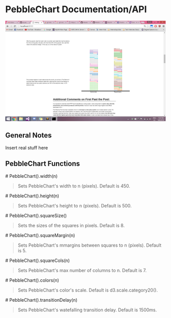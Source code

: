 # PebbleChart Documentation/API

![PebbleChart Example](../img/pebblechart.png)

## General Notes
Insert real stuff here



##  PebbleChart Functions

\# PebbleChart().width(n)
> Sets PebbleChart's width to n (pixels). Default is 450.

\# PebbleChart().height(n)
> Sets PebbleChart's height to n (pixels). Default is 500.

\# PebbleChart().squareSize()
> Sets the sizes of the squares in pixels. Default is 8.

\# PebbleChart().squareMargin(n)
> Sets PebbleChart's mmargins between squares to n (pixels). Default is 5.

\# PebbleChart().squareCols(n)
> Sets PebbleChart's max number of columns to n. Default is 7.

\# PebbleChart().colors(n)
> Sets PebbleChart's color's scale. Default is d3.scale.category20().

\# PebbleChart().transitionDelay(n)
> Sets PebbleChart's watefalling transition delay. Default is 1500ms.

